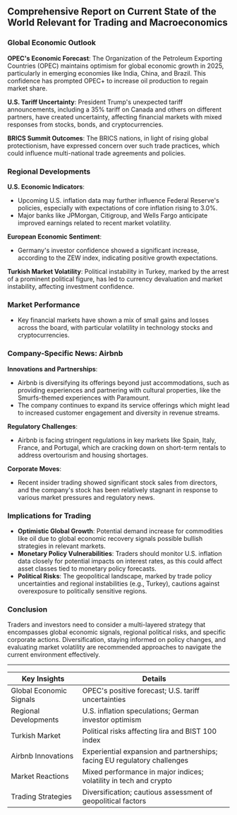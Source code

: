 ## Comprehensive Report on Current State of the World Relevant for Trading and Macroeconomics

### Global Economic Outlook
**OPEC's Economic Forecast**: The Organization of the Petroleum Exporting Countries (OPEC) maintains optimism for global economic growth in 2025, particularly in emerging economies like India, China, and Brazil. This confidence has prompted OPEC+ to increase oil production to regain market share.

**U.S. Tariff Uncertainty**: President Trump's unexpected tariff announcements, including a 35% tariff on Canada and others on different partners, have created uncertainty, affecting financial markets with mixed responses from stocks, bonds, and cryptocurrencies.

**BRICS Summit Outcomes**: The BRICS nations, in light of rising global protectionism, have expressed concern over such trade practices, which could influence multi-national trade agreements and policies.

### Regional Developments
**U.S. Economic Indicators**: 
- Upcoming U.S. inflation data may further influence Federal Reserve's policies, especially with expectations of core inflation rising to 3.0%.
- Major banks like JPMorgan, Citigroup, and Wells Fargo anticipate improved earnings related to recent market volatility.

**European Economic Sentiment**: 
- Germany's investor confidence showed a significant increase, according to the ZEW index, indicating positive growth expectations.

**Turkish Market Volatility**: Political instability in Turkey, marked by the arrest of a prominent political figure, has led to currency devaluation and market instability, affecting investment confidence.

### Market Performance
- Key financial markets have shown a mix of small gains and losses across the board, with particular volatility in technology stocks and cryptocurrencies.

### Company-Specific News: Airbnb
**Innovations and Partnerships**: 
- Airbnb is diversifying its offerings beyond just accommodations, such as providing experiences and partnering with cultural properties, like the Smurfs-themed experiences with Paramount.
- The company continues to expand its service offerings which might lead to increased customer engagement and diversity in revenue streams.

**Regulatory Challenges**: 
- Airbnb is facing stringent regulations in key markets like Spain, Italy, France, and Portugal, which are cracking down on short-term rentals to address overtourism and housing shortages.

**Corporate Moves**: 
- Recent insider trading showed significant stock sales from directors, and the company's stock has been relatively stagnant in response to various market pressures and regulatory news.

### Implications for Trading
- **Optimistic Global Growth**: Potential demand increase for commodities like oil due to global economic recovery signals possible bullish strategies in relevant markets.
- **Monetary Policy Vulnerabilities**: Traders should monitor U.S. inflation data closely for potential impacts on interest rates, as this could affect asset classes tied to monetary policy forecasts.
- **Political Risks**: The geopolitical landscape, marked by trade policy uncertainties and regional instabilities (e.g., Turkey), cautions against overexposure to politically sensitive regions.

### Conclusion
Traders and investors need to consider a multi-layered strategy that encompasses global economic signals, regional political risks, and specific corporate actions. Diversification, staying informed on policy changes, and evaluating market volatility are recommended approaches to navigate the current environment effectively.

---

| Key Insights           | Details                                                                 |
|------------------------|-------------------------------------------------------------------------|
| Global Economic Signals| OPEC's positive forecast; U.S. tariff uncertainties                      |
| Regional Developments  | U.S. inflation speculations; German investor optimism                   |
| Turkish Market         | Political risks affecting lira and BIST 100 index                      |
| Airbnb Innovations     | Experiential expansion and partnerships; facing EU regulatory challenges|
| Market Reactions       | Mixed performance in major indices; volatility in tech and crypto       |
| Trading Strategies     | Diversification; cautious assessment of geopolitical factors            |